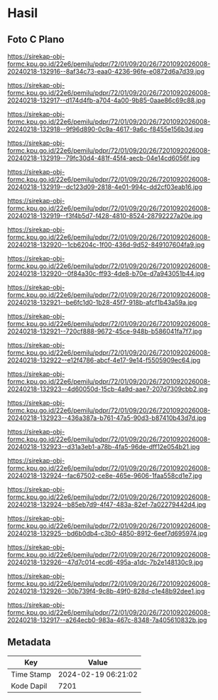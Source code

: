 # Hasil

## Foto C Plano

https://sirekap-obj-formc.kpu.go.id/22e6/pemilu/pdpr/72/01/09/20/26/7201092026008-20240218-132916--8af34c73-eaa0-4236-96fe-e0872d6a7d39.jpg

https://sirekap-obj-formc.kpu.go.id/22e6/pemilu/pdpr/72/01/09/20/26/7201092026008-20240218-132917--d174d4fb-a704-4a00-9b85-0aae86c69c88.jpg

https://sirekap-obj-formc.kpu.go.id/22e6/pemilu/pdpr/72/01/09/20/26/7201092026008-20240218-132918--9f96d890-0c9a-4617-9a6c-f8455e156b3d.jpg

https://sirekap-obj-formc.kpu.go.id/22e6/pemilu/pdpr/72/01/09/20/26/7201092026008-20240218-132919--79fc30d4-481f-45f4-aecb-04e14cd6056f.jpg

https://sirekap-obj-formc.kpu.go.id/22e6/pemilu/pdpr/72/01/09/20/26/7201092026008-20240218-132919--dc123d09-2818-4e01-994c-dd2cf03eab16.jpg

https://sirekap-obj-formc.kpu.go.id/22e6/pemilu/pdpr/72/01/09/20/26/7201092026008-20240218-132919--f3f4b5d7-f428-4810-8524-28792227a20e.jpg

https://sirekap-obj-formc.kpu.go.id/22e6/pemilu/pdpr/72/01/09/20/26/7201092026008-20240218-132920--1cb6204c-1f00-436d-9d52-849107604fa9.jpg

https://sirekap-obj-formc.kpu.go.id/22e6/pemilu/pdpr/72/01/09/20/26/7201092026008-20240218-132920--0f84a30c-ff93-4de8-b70e-d7a943051b44.jpg

https://sirekap-obj-formc.kpu.go.id/22e6/pemilu/pdpr/72/01/09/20/26/7201092026008-20240218-132921--be6fc1d0-1b28-45f7-918b-afcf1b43a59a.jpg

https://sirekap-obj-formc.kpu.go.id/22e6/pemilu/pdpr/72/01/09/20/26/7201092026008-20240218-132921--720cf888-9672-45ce-948b-b586041fa7f7.jpg

https://sirekap-obj-formc.kpu.go.id/22e6/pemilu/pdpr/72/01/09/20/26/7201092026008-20240218-132922--e12f4786-abcf-4e17-9e14-f5505909ec64.jpg

https://sirekap-obj-formc.kpu.go.id/22e6/pemilu/pdpr/72/01/09/20/26/7201092026008-20240218-132923--4d60050d-15cb-4a9d-aae7-207d7309cbb2.jpg

https://sirekap-obj-formc.kpu.go.id/22e6/pemilu/pdpr/72/01/09/20/26/7201092026008-20240218-132923--436a387a-b761-47a5-90d3-b87410b43d7d.jpg

https://sirekap-obj-formc.kpu.go.id/22e6/pemilu/pdpr/72/01/09/20/26/7201092026008-20240218-132923--d31a3eb1-a78b-4fa5-96de-dff12e054b21.jpg

https://sirekap-obj-formc.kpu.go.id/22e6/pemilu/pdpr/72/01/09/20/26/7201092026008-20240218-132924--fac67502-ce8e-465e-9606-1faa558cd1e7.jpg

https://sirekap-obj-formc.kpu.go.id/22e6/pemilu/pdpr/72/01/09/20/26/7201092026008-20240218-132924--b85eb7d9-4f47-483a-82ef-7a02279442d4.jpg

https://sirekap-obj-formc.kpu.go.id/22e6/pemilu/pdpr/72/01/09/20/26/7201092026008-20240218-132925--bd6b0db4-c3b0-4850-8912-6eef7d695974.jpg

https://sirekap-obj-formc.kpu.go.id/22e6/pemilu/pdpr/72/01/09/20/26/7201092026008-20240218-132926--47d7c014-ecd6-495a-a1dc-7b2e148130c9.jpg

https://sirekap-obj-formc.kpu.go.id/22e6/pemilu/pdpr/72/01/09/20/26/7201092026008-20240218-132926--30b739f4-9c8b-49f0-828d-c1e48b92dee1.jpg

https://sirekap-obj-formc.kpu.go.id/22e6/pemilu/pdpr/72/01/09/20/26/7201092026008-20240218-132917--a264ecb0-983a-467c-8348-7a405610832b.jpg


## Metadata

| Key        | Value               |
| ---------- | ------------------- |
| Time Stamp | 2024-02-19 06:21:02 |
| Kode Dapil | 7201                |



